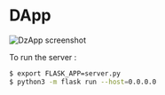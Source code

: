 # DApp

![DzApp screenshot](/images/DzApp.png)  

To run the server :

```bash
$ export FLASK_APP=server.py
$ python3 -m flask run --host=0.0.0.0
```
